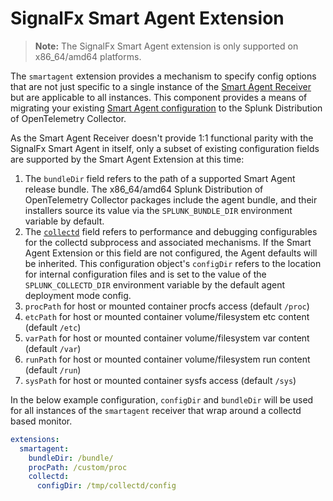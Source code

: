 # SignalFx Smart Agent Extension

> **Note:** The SignalFx Smart Agent extension is only supported on x86_64/amd64 platforms.

The `smartagent` extension provides a mechanism to specify config options that are not
just specific to a single instance of the [Smart Agent Receiver](../../receiver/smartagentreceiver/README.md) but are applicable to
all instances.  This component provides a means of migrating your existing
[Smart Agent configuration](https://docs.signalfx.com/en/latest/integrations/agent/config-schema.html#config-schema)
to the Splunk Distribution of OpenTelemetry Collector.

As the Smart Agent Receiver doesn't provide 1:1 functional parity with the SignalFx Smart Agent in itself,
only a subset of existing configuration fields are supported by the Smart Agent Extension at this time:

1. The `bundleDir` field refers to the path of a supported Smart Agent release bundle.  The
x86_64/amd64 Splunk Distribution of OpenTelemetry Collector packages include the agent bundle, and their installers
source its value via the `SPLUNK_BUNDLE_DIR` environment variable by default.
1. The [`collectd`](https://docs.signalfx.com/en/latest/integrations/agent/config-schema.html#collectd)
field refers to performance and debugging configurables for the collectd subprocess and associated mechanisms.
If the Smart Agent Extension or this field are not configured, the Agent defaults will be inherited.
This configuration object's `configDir` refers to the location for internal configuration files and is set to the value
of the `SPLUNK_COLLECTD_DIR` environment variable by the default agent deployment mode config.
1. `procPath` for host or mounted container procfs access (default `/proc`)
1. `etcPath` for host or mounted container volume/filesystem etc content (default `/etc`)
1. `varPath` for host or mounted container volume/filesystem var content (default `/var`)
1. `runPath` for host or mounted container volume/filesystem run content (default `/run`)
1. `sysPath` for host or mounted container sysfs access (default `/sys`)

In the below example configuration, `configDir` and `bundleDir` will be used for all instances
of the `smartagent` receiver that wrap around a collectd based monitor.

```yaml
extensions:
  smartagent:
    bundleDir: /bundle/
    procPath: /custom/proc
    collectd:
      configDir: /tmp/collectd/config
```
